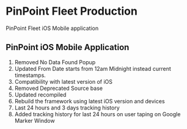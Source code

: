 # PinPoint Fleet Production
PinPoint Fleet iOS Mobile application

## PinPoint iOS Mobile Application

1. Removed No Data Found Popup
2. Updated From Date starts from 12am Midnight instead current timestamps.
3. Compatibility with latest version of iOS
4. Removed Deprecated Source base
5. Updated recompiled
6. Rebuild the framework using latest iOS version and devices
7. Last 24 hours and 3 days tracking history
8. Added tracking history for last 24 hours on user taping on Google Marker Window 
